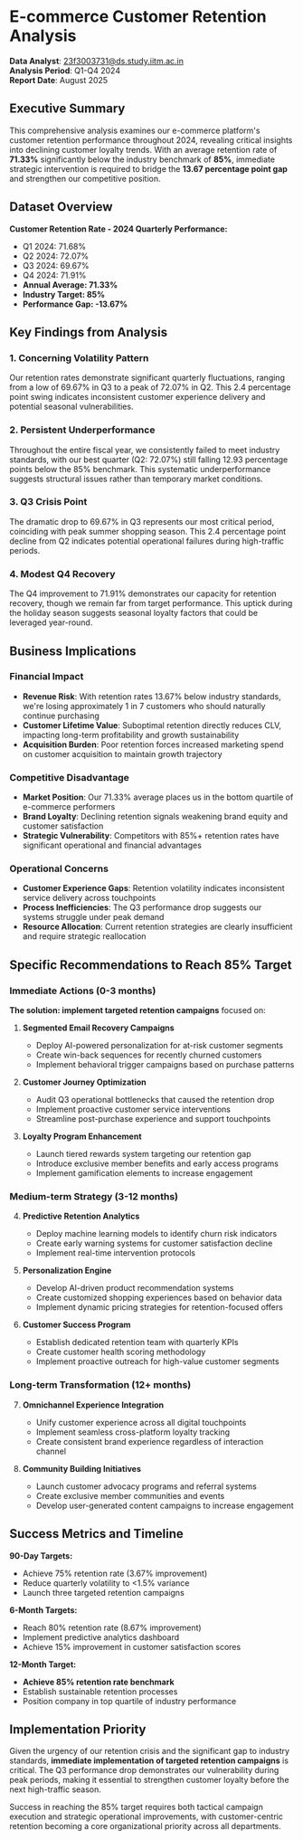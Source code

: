# E-commerce Customer Retention Analysis

**Data Analyst**: 23f3003731@ds.study.iitm.ac.in  
**Analysis Period**: Q1-Q4 2024  
**Report Date**: August 2025

## Executive Summary

This comprehensive analysis examines our e-commerce platform's customer retention performance throughout 2024, revealing critical insights into declining customer loyalty trends. With an average retention rate of **71.33%** significantly below the industry benchmark of **85%**, immediate strategic intervention is required to bridge the **13.67 percentage point gap** and strengthen our competitive position.

## Dataset Overview

**Customer Retention Rate - 2024 Quarterly Performance:**
- Q1 2024: 71.68%
- Q2 2024: 72.07%
- Q3 2024: 69.67%
- Q4 2024: 71.91%
- **Annual Average: 71.33%**
- **Industry Target: 85%**
- **Performance Gap: -13.67%**

## Key Findings from Analysis

### 1. Concerning Volatility Pattern
Our retention rates demonstrate significant quarterly fluctuations, ranging from a low of 69.67% in Q3 to a peak of 72.07% in Q2. This 2.4 percentage point swing indicates inconsistent customer experience delivery and potential seasonal vulnerabilities.

### 2. Persistent Underperformance
Throughout the entire fiscal year, we consistently failed to meet industry standards, with our best quarter (Q2: 72.07%) still falling 12.93 percentage points below the 85% benchmark. This systematic underperformance suggests structural issues rather than temporary market conditions.

### 3. Q3 Crisis Point
The dramatic drop to 69.67% in Q3 represents our most critical period, coinciding with peak summer shopping season. This 2.4 percentage point decline from Q2 indicates potential operational failures during high-traffic periods.

### 4. Modest Q4 Recovery
The Q4 improvement to 71.91% demonstrates our capacity for retention recovery, though we remain far from target performance. This uptick during the holiday season suggests seasonal loyalty factors that could be leveraged year-round.

## Business Implications

### Financial Impact
- **Revenue Risk**: With retention rates 13.67% below industry standards, we're losing approximately 1 in 7 customers who should naturally continue purchasing
- **Customer Lifetime Value**: Suboptimal retention directly reduces CLV, impacting long-term profitability and growth sustainability
- **Acquisition Burden**: Poor retention forces increased marketing spend on customer acquisition to maintain growth trajectory

### Competitive Disadvantage
- **Market Position**: Our 71.33% average places us in the bottom quartile of e-commerce performers
- **Brand Loyalty**: Declining retention signals weakening brand equity and customer satisfaction
- **Strategic Vulnerability**: Competitors with 85%+ retention rates have significant operational and financial advantages

### Operational Concerns
- **Customer Experience Gaps**: Retention volatility indicates inconsistent service delivery across touchpoints
- **Process Inefficiencies**: The Q3 performance drop suggests our systems struggle under peak demand
- **Resource Allocation**: Current retention strategies are clearly insufficient and require strategic reallocation

## Specific Recommendations to Reach 85% Target

### Immediate Actions (0-3 months)

**The solution: implement targeted retention campaigns** focused on:

1. **Segmented Email Recovery Campaigns**
   - Deploy AI-powered personalization for at-risk customer segments
   - Create win-back sequences for recently churned customers
   - Implement behavioral trigger campaigns based on purchase patterns

2. **Customer Journey Optimization**
   - Audit Q3 operational bottlenecks that caused the retention drop
   - Implement proactive customer service interventions
   - Streamline post-purchase experience and support touchpoints

3. **Loyalty Program Enhancement**
   - Launch tiered rewards system targeting our retention gap
   - Introduce exclusive member benefits and early access programs
   - Implement gamification elements to increase engagement

### Medium-term Strategy (3-12 months)

4. **Predictive Retention Analytics**
   - Deploy machine learning models to identify churn risk indicators
   - Create early warning systems for customer satisfaction decline
   - Implement real-time intervention protocols

5. **Personalization Engine**
   - Develop AI-driven product recommendation systems
   - Create customized shopping experiences based on behavior data
   - Implement dynamic pricing strategies for retention-focused offers

6. **Customer Success Program**
   - Establish dedicated retention team with quarterly KPIs
   - Create customer health scoring methodology
   - Implement proactive outreach for high-value customer segments

### Long-term Transformation (12+ months)

7. **Omnichannel Experience Integration**
   - Unify customer experience across all digital touchpoints
   - Implement seamless cross-platform loyalty tracking
   - Create consistent brand experience regardless of interaction channel

8. **Community Building Initiatives**
   - Launch customer advocacy programs and referral systems
   - Create exclusive member communities and events
   - Develop user-generated content campaigns to increase engagement

## Success Metrics and Timeline

**90-Day Targets:**
- Achieve 75% retention rate (3.67% improvement)
- Reduce quarterly volatility to <1.5% variance
- Launch three targeted retention campaigns

**6-Month Targets:**
- Reach 80% retention rate (8.67% improvement)
- Implement predictive analytics dashboard
- Achieve 15% improvement in customer satisfaction scores

**12-Month Target:**
- **Achieve 85% retention rate benchmark**
- Establish sustainable retention processes
- Position company in top quartile of industry performance

## Implementation Priority

Given the urgency of our retention crisis and the significant gap to industry standards, **immediate implementation of targeted retention campaigns** is critical. The Q3 performance drop demonstrates our vulnerability during peak periods, making it essential to strengthen customer loyalty before the next high-traffic season.

Success in reaching the 85% target requires both tactical campaign execution and strategic operational improvements, with customer-centric retention becoming a core organizational priority across all departments.
